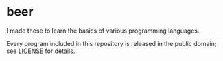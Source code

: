 # beer
I made these to learn the basics of various programming languages.

Every program included in this repository is released in the public domain;
see [LICENSE](LICENSE) for details.
